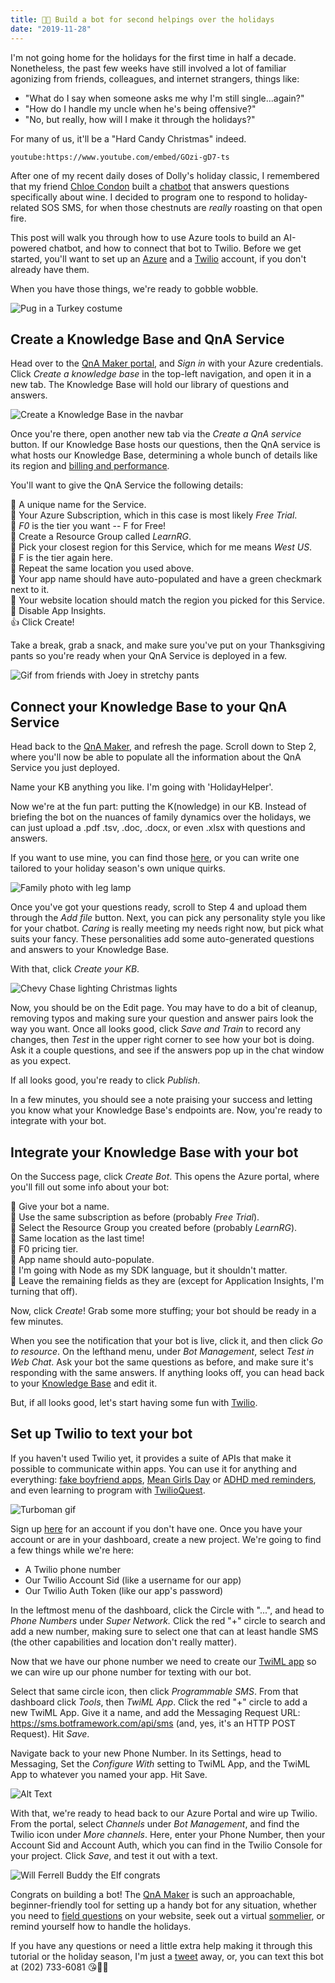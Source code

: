 ```yaml
---
title: 🦃🤖 Build a bot for second helpings over the holidays
date: "2019-11-28"
---
```


I'm not going home for the holidays for the first time in half a decade. Nonetheless, the past few weeks have still involved a lot of familiar agonizing from friends, colleagues, and internet strangers, things like:  

* "What do I say when someone asks me why I'm still single...again?" 
* "How do I handle my uncle when he's being offensive?" 
* "No, but really, how will I make it through the holidays?" 

For many of us, it'll be a "Hard Candy Christmas" indeed. 

`youtube:https://www.youtube.com/embed/GOzi-gD7-ts`

After one of my recent daily doses of Dolly's holiday classic, I remembered that my friend [Chloe Condon](https://twitter.com/ChloeCondon) built a [chatbot](https://dev.to/azure/wine-not-build-a-bot-32fk) that answers questions specifically about wine. I decided to program one to respond to holiday-related SOS SMS, for when those chestnuts are _really_ roasting on that open fire. 

This post will walk you through how to use Azure tools to build an AI-powered chatbot, and how to connect that bot to Twilio. Before we get started, you'll want to set up an [Azure](https://portal.azure.com/?WT.mc_id=kimmanners-blog-chcondon) and a [Twilio](www.twilio.com/referral/yUG1N7) account, if you don't already have them. 

When you have those things, we're ready to gobble wobble. 

![Pug in a Turkey costume](https://media.giphy.com/media/148ujdR19pIXWU/giphy.gif)

## Create a Knowledge Base and QnA Service

Head over to the [QnA Maker portal](https://www.qnamaker.ai/), and _Sign in_ with your Azure credentials. Click _Create a knowledge base_ in the top-left navigation, and open it in a new tab. The Knowledge Base will hold our library of questions and answers. 

![Create a Knowledge Base in the navbar](https://thepracticaldev.s3.amazonaws.com/i/mjvfm2unadho4zakl6eg.png)

Once you're there, open another new tab via the *Create a QnA service* button. If our Knowledge Base hosts our questions, then the QnA service is what hosts our Knowledge Base, determining a whole bunch of details like its region and [billing and performance](https://azure.microsoft.com/en-us/pricing/details/cognitive-services/qna-maker/?WT.mc_id=kimmanners-blog-chcondon). 

You'll want to give the QnA Service the following details: 

🦃 A unique name for the Service.   
🦃 Your Azure Subscription, which in this case is most likely *Free Trial*.   
🦃 *F0* is the tier you want -- F for Free!   
🦃 Create a Resource Group called *LearnRG*.  
🦃 Pick your closest region for this Service, which for me means *West US*.   
🦃 F is the tier again here.   
🦃 Repeat the same location you used above.   
🦃 Your app name should have auto-populated and have a green checkmark next to it.   
🦃 Your website location should match the region you picked for this Service.    
🛑 Disable App Insights.   
👍 Click Create!   

Take a break, grab a snack, and make sure you've put on your Thanksgiving pants so you're ready when your QnA Service is deployed in a few. 

![Gif from friends with Joey in stretchy pants](https://media.giphy.com/media/hs0If3hDc1zVhwimMP/giphy.gif)

## Connect your Knowledge Base to your QnA Service 

Head back to the [QnA Maker](https://www.qnamaker.ai/Create), and refresh the page. Scroll down to Step 2, where you'll now be able to populate all the information about the QnA Service you just deployed. 

Name your KB anything you like. I'm going with 'HolidayHelper'. 

Now we're at the fun part: putting the K(nowledge) in our KB. Instead of briefing the bot on the nuances of family dynamics over the holidays, we can just upload a .pdf .tsv, .doc, .docx, or even .xlsx with questions and answers. 

If you want to use mine, you can find those [here](https://github.com/kimberleejohnson/holiday-advice-chatbot/blob/master/Holiday%20advice.docx), or you can write one tailored to your holiday season's own unique quirks. 

![Family photo with leg lamp](https://media.giphy.com/media/3ohs7SgOFdfKraaATK/giphy.gif)

Once you've got your questions ready, scroll to Step 4 and upload them through the _Add file_ button. Next, you can pick any personality style you like for your chatbot. *Caring* is really meeting my needs right now, but pick what suits your fancy. These personalities add some auto-generated questions and answers to your Knowledge Base. 

With that, click *Create your KB*. 

![Chevy Chase lighting Christmas lights](https://media.giphy.com/media/jwYbhtTS19pGE/giphy.gif)

Now, you should be on the Edit page. You may have to do a bit of cleanup, removing typos and making sure your question and answer pairs look the way you want. Once all looks good, click *Save and Train* to record any changes, then *Test* in the upper right corner to see how your bot is doing. Ask it a couple questions, and see if the answers pop up in the chat window as you expect. 

If all looks good, you're ready to click *Publish*. 

In a few minutes, you should see a note praising your success and letting you know what your Knowledge Base's endpoints are. Now, you're ready to integrate with your bot. 


## Integrate your Knowledge Base with your bot

On the Success page, click *Create Bot*. This opens the Azure portal, where you'll fill out some info about your bot: 

🦃 Give your bot a name.   
🦃 Use the same subscription as before (probably *Free Trial*).   
🦃 Select the Resource Group you created before (probably *LearnRG*).   
🦃 Same location as the last time!  
🦃 F0 pricing tier.  
🦃 App name should auto-populate.   
🦃 I'm going with Node as my SDK language, but it shouldn't matter.  
🦃 Leave the remaining fields as they are (except for Application Insights, I'm turning that off).   

 Now, click *Create*! Grab some more stuffing; your bot should be ready in a few minutes. 

When you see the notification that your bot is live, click it, and then click *Go to resource*. On the lefthand menu, under *Bot Management*, select *Test in Web Chat*. Ask your bot the same questions as before, and make sure it's responding with the same answers. If anything looks off, you can head back to your [Knowledge Base](https://www.qnamaker.ai/Home/MyServices) and edit it. 

But, if all looks good, let's start having some fun with [Twilio](https://www.twilio.com/try-twilio?promo=xBBj30). 

## Set up Twilio to text your bot 

If you haven't used Twilio yet, it provides a suite of APIs that make it possible to communicate within apps. You can use it for anything and everything: [fake boyfriend apps](https://dev.to/azure/an-ambivert-s-guide-to-azure-functions-27b8), [Mean Girls Day](https://dev.to/kimberleejohnson/trying-to-make-fetch-errr-a-post-request-happen-12ad) or [ADHD med reminders](https://dev.to/azure/building-a-diy-adhd-medication-reminder-with-azure-functions-o70), and even learning to program with [TwilioQuest](https://www.twilio.com/quest). 

![Turboman gif](https://media.giphy.com/media/3ofT5WVzEca2YthrX2/giphy.gif)

Sign up [here](www.twilio.com/referral/yUG1N7) for an account if you don't have one. Once you have your account or are in your dashboard, create a new project. We're going to find a few things while we're here: 

* A Twilio phone number
* Our Twilio Account Sid (like a username for our app) 
* Our Twilio Auth Token (like our app's password)

In the leftmost menu of the dashboard, click the Circle with "...", and head to *Phone Numbers* under *Super Network.* Click the red "+" circle to search and add a new number, making sure to select one that can at least handle SMS (the other capabilities and location don't really matter). 

Now that we have our phone number we need to create our [TwiML app](https://docs.microsoft.com/en-us/azure/bot-service/bot-service-channel-connect-twilio?WT.mc_id=kimmanners-blog-chcondon&view=azure-bot-service-4.0) so we can wire up our phone number for texting with our bot. 

Select that same circle icon, then click *Programmable SMS*. From that dashboard click *Tools*, then *TwiML App*. Click the red "+" circle to add a new TwiML App. Give it a name, and add the Messaging Request URL: https://sms.botframework.com/api/sms (and, yes, it's an HTTP POST Request). Hit *Save*. 

Navigate back to your new Phone Number. In its Settings, head to Messaging, Set the *Configure With* setting to TwiML App, and the TwiML App to whatever you named your app. Hit Save. 

![Alt Text](https://thepracticaldev.s3.amazonaws.com/i/mdexvdjfskjiun7ymnnf.png)

With that, we're ready to head back to our Azure Portal and wire up Twilio. From the portal, select *Channels* under *Bot Management*, and find the Twilio icon under *More channels*. Here, enter your Phone Number, then your Account Sid and Account Auth, which you can find in the Twilio Console for your project. Click *Save*, and test it out with a text. 

![Will Ferrell Buddy the Elf congrats](https://media.giphy.com/media/3otPoS81loriI9sO8o/giphy.gif)

Congrats on building a bot! The [QnA Maker](https://www.qnamaker.ai/) is such an approachable, beginner-friendly tool for setting up a handy bot for any situation, whether you need to [field questions](https://medium.com/microsoftazure/diy-faq-bot-707c6ee4d84b) on your website, seek out a virtual [sommelier](https://dev.to/azure/wine-not-build-a-bot-32fk), or remind yourself how to handle the holidays. 

If you have any questions or need a little extra help making it through this tutorial or the holiday season, I'm just a [tweet](https://twitter.com/kimeejohnson) away, or, you can text this bot at (202) 733-6081 😘🦃🤖
